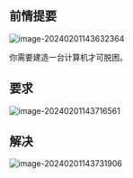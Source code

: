 ## 前情提要

![image-20240201143632364](C:\Users\Lenovo\AppData\Roaming\Typora\typora-user-images\image-20240201143632364.png)

你需要建造一台计算机才可脱困。

## 要求

![image-20240201143716561](C:\Users\Lenovo\AppData\Roaming\Typora\typora-user-images\image-20240201143716561.png)

## 解决

![image-20240201143731906](C:\Users\Lenovo\AppData\Roaming\Typora\typora-user-images\image-20240201143731906.png)